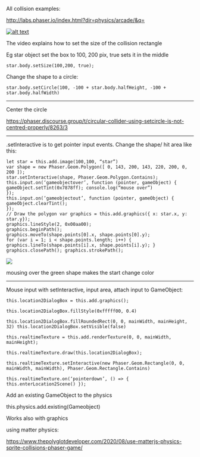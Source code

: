 All collision examples:

http://labs.phaser.io/index.html?dir=physics/arcade/&q=

[![alt text](https://img.youtube.com/vi/7rcw_9Bqso0/mqdefault.jpg)](https://www.youtube.com/watch?v=7rcw_9Bqso0&ab_channel=WClarkson 'collision shape and size')

The video explains how to set the size of the collision rectangle

Eg star object set the box to 100, 200 pix, true sets it in the middle

```
star.body.setSize(100,200, true);
```

Change the shape to a circle:

```
star.body.setCircle(100, -100 + star.body.halfHeight, -100 + star.body.halfWidth)
```

---

Center the circle

https://phaser.discourse.group/t/circular-collider-using-setcircle-is-not-centred-properly/8263/3

---

.setInteractive is to get pointer input events. Change the shape/ hit area like this:

```
let star = this.add.image(100,100, “star”)
var shape = new Phaser.Geom.Polygon([ 0, 143, 200, 143, 220, 200, 0, 200 ]);
star.setInteractive(shape, Phaser.Geom.Polygon.Contains);
this.input.on(‘gameobjectover’, function (pointer, gameObject) {
gameObject.setTint(0x7878ff); console.log(“mouse over”)
});
this.input.on(‘gameobjectout’, function (pointer, gameObject) {
gameObject.clearTint();
});
// Draw the polygon var graphics = this.add.graphics({ x: star.x, y: star.y});
graphics.lineStyle(2, 0x00aa00);
graphics.beginPath();
graphics.moveTo(shape.points[0].x, shape.points[0].y);
for (var i = 1; i < shape.points.length; i++) { graphics.lineTo(shape.points[i].x, shape.points[i].y); }
graphics.closePath(); graphics.strokePath();
```

![](https://maartenvanderglas.com/NOTPRIV/artworld/wp-content/uploads/sites/7/2021/09/Screenshot-from-2021-09-24-12-55-57-282x300.png)

mousing over the green shape makes the start change color

---

Mouse input with setInteractive, input area, attach input to GameObject:

```
this.location2DialogBox = this.add.graphics();

this.location2DialogBox.fillStyle(0xfffff00, 0.4)

this.location2DialogBox.fillRoundedRect(0, 0, mainWidth, mainHeight, 32) this.location2DialogBox.setVisible(false)

this.realtimeTexture = this.add.renderTexture(0, 0, mainWidth, mainHeight);

this.realtimeTexture.draw(this.location2DialogBox);

this.realtimeTexture.setInteractive(new Phaser.Geom.Rectangle(0, 0, mainWidth, mainWidth), Phaser.Geom.Rectangle.Contains)

this.realtimeTexture.on(‘pointerdown’, () => { this.enterLocation2Scene() });
```

Add an existing GameObject to the physics

this.physics.add.existing(Gameobject)

Works also with graphics

using matter physics:

https://www.thepolyglotdeveloper.com/2020/08/use-matterjs-physics-sprite-collisions-phaser-game/
